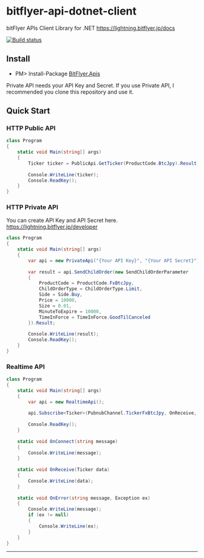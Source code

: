 # bitflyer-api-dotnet-client

bitFlyer APIs Client Library for .NET https://lightning.bitflyer.jp/docs

[![Build status](https://ci.appveyor.com/api/projects/status/ejbfftj9qdkc69mp/branch/master?svg=true)](https://ci.appveyor.com/project/kiyoaki/bitflyer-api-dotnet-client/branch/master)

Install
---
* PM> Install-Package [BitFlyer.Apis](https://www.nuget.org/packages/BitFlyer.Apis)

Private API needs your API Key and Secret. If you use Private API, I recommended you clone this repository and use it.

Quick Start
---
### HTTP Public API

```csharp
class Program
{
    static void Main(string[] args)
    {
        Ticker ticker = PublicApi.GetTicker(ProductCode.BtcJpy).Result;
        
        Console.WriteLine(ticker);
        Console.ReadKey();
    }
}
```

### HTTP Private API

You can create API Key and API Secret here.
https://lightning.bitflyer.jp/developer

```csharp
class Program
{
    static void Main(string[] args)
    {
        var api = new PrivateApi("{Your API Key}", "{Your API Secret}");
        
        var result = api.SendChildOrder(new SendChildOrderParameter
        {
            ProductCode = ProductCode.FxBtcJpy,
            ChildOrderType = ChildOrderType.Limit,
            Side = Side.Buy,
            Price = 10000,
            Size = 0.01,
            MinuteToExpire = 10000,
            TimeInForce = TimeInForce.GoodTilCanceled
        }).Result;
        
        Console.WriteLine(result);
        Console.ReadKey();
    }
}
```

### Realtime API

```csharp
class Program
{
    static void Main(string[] args)
    {
        var api = new RealtimeApi();
        
        api.Subscribe<Ticker>(PubnubChannel.TickerFxBtcJpy, OnReceive, OnConnect, OnError);
        
        Console.ReadKey();
    }
    
    static void OnConnect(string message)
    {
        Console.WriteLine(message);
    }
    
    static void OnReceive(Ticker data)
    {
        Console.WriteLine(data);
    }
    
    static void OnError(string message, Exception ex)
    {
        Console.WriteLine(message);
        if (ex != null)
        {
            Console.WriteLine(ex);
        }
    }
}
```

---
